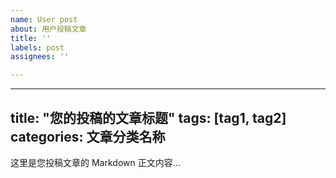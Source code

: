 ```yaml
---
name: User post
about: 用户投稿文章
title: ''
labels: post
assignees: ''

---
```


---
title: "您的投稿的文章标题"
tags: [tag1, tag2]
categories: 文章分类名称
---

这里是您投稿文章的 Markdown 正文内容...
